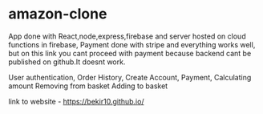 # amazon-clone

App done with React,node,express,firebase and server hosted on cloud functions in firebase,
Payment done with stripe and everything works well, but on this link you cant proceed with payment 
because backend cant be published on github.It doesnt work.

User authentication,
Order History,
Create Account,
Payment,
Calculating amount 
Removing from basket
Adding to basket


link to website - https://bekir10.github.io/

